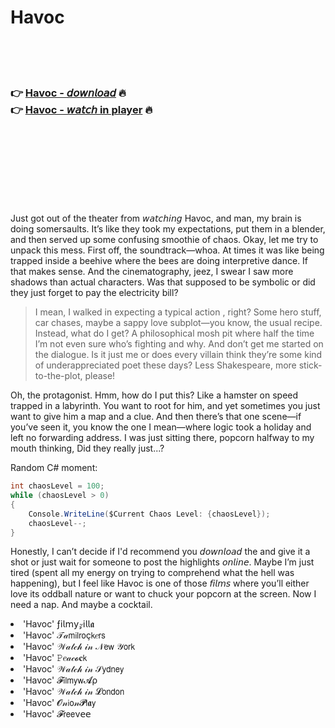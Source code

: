 <h1>Havoc</h1>

<br><br><br>

<h3>👉 <a href="https://Tamikas-wordpodriddleg1986.github.io/trvfyzoxpi/">Havoc - 𝘥𝘰𝘸𝘯𝘭𝘰𝘢𝘥</a> 🔥<br>
👉 <a href="https://Tamikas-wordpodriddleg1986.github.io/trvfyzoxpi/">Havoc - 𝘸𝘢𝘵𝘤𝘩 in player</a> 🔥
</h3>



<br><br><br><br><br><br><br>


Just got out of the theater from 𝘸𝘢𝘵𝘤𝘩𝘪𝘯𝘨 Havoc, and man, my brain is doing somersaults. It’s like they took my expectations, put them in a blender, and then served up some confusing smoothie of chaos. Okay, let me try to unpack this mess. First off, the soundtrack—whoa. At times it was like being trapped inside a beehive where the bees are doing interpretive dance. If that makes sense. And the cinematography, jeez, I swear I saw more shadows than actual characters. Was that supposed to be symbolic or did they just forget to pay the electricity bill?

> I mean, I walked in expecting a typical action  , right? Some hero stuff, car chases, maybe a sappy love subplot—you know, the usual recipe. Instead, what do I get? A philosophical mosh pit where half the time I’m not even sure who’s fighting and why. And don’t get me started on the dialogue. Is it just me or does every villain think they’re some kind of underappreciated poet these days? Less Shakespeare, more stick-to-the-plot, please!

Oh, the protagonist. Hmm, how do I put this? Like a hamster on speed trapped in a labyrinth. You want to root for him, and yet sometimes you just want to give him a map and a clue. And then there’s that one scene—if you’ve seen it, you know the one I mean—where logic took a holiday and left no forwarding address. I was just sitting there, popcorn halfway to my mouth thinking, Did they really just...?

Random C# moment: 
```csharp
int chaosLevel = 100;
while (chaosLevel > 0)
{
    Console.WriteLine($Current Chaos Level: {chaosLevel});
    chaosLevel--;
}
```

Honestly, I can’t decide if I'd recommend you 𝘥𝘰𝘸𝘯𝘭𝘰𝘢𝘥 the   and give it a shot or just wait for someone to post the highlights 𝘰𝘯𝘭𝘪𝘯𝘦. Maybe I’m just tired (spent all my energy on trying to comprehend what the hell was happening), but I feel like Havoc is one of those 𝘧𝘪𝘭𝘮𝘴 where you’ll either love its oddball nature or want to chuck your popcorn at the screen. Now I need a nap. And maybe a cocktail.

<li>'Havoc' ƒ𝗂𝗅𝗆𝗒𝓏𝗂𝗅𝗅𝖆</li>
<li>'Havoc' 𝒯𝒶𝗆𝗂𝗅𝗋𝗈ç𝗄𝑒𝗋𝗌</li>
<li>'Havoc' 𝒲𝒶𝓉𝒸𝒽 𝒾𝓃 𝒩𝖾𝗐 𝒴𝗈𝗋𝗄</li>
<li>'Havoc' 𝙿𝑒𝒶𝒸𝓸𝐜𝗄</li>
<li>'Havoc' 𝒲𝒶𝓉𝒸𝒽 𝒾𝓃 𝒮𝗒𝖽𝗇𝖾𝗒</li>
<li>'Havoc' 𝓕𝗂𝗅𝗆𝗒𝗐𝓐ρ</li>
<li>'Havoc' 𝒲𝒶𝓉𝒸𝒽 𝒾𝓃 𝓛𝗈𝗇𝖽𝗈𝗇</li>
<li>'Havoc' 𝓞𝓃𝗂𝗈𝓃𝓟𝗅𝖆𝗒</li>
<li>'Havoc' 𝓕𝗋𝖾𝖾ν𝖾𝖾</li>
